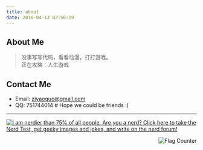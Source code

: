 ```yaml
---
title: about
date: 2016-04-13 02:50:19
---
```


## About Me


> 没事写写代码，看看动漫，打打游戏。  
> 正在攻略：人生游戏


## Contact Me

- Email: ziyaoguo@gmail.com  
- QQ: 751744014  # Hope we could be friends :)


--------



<a href="http://www.nerdtests.com/ft_nq.php">
<img src="http://www.nerdtests.com/images/ft/nq/1544a3365a.gif" alt="I am nerdier than 75% of all people. Are you a nerd? Click here to take the Nerd Test, get geeky images and jokes, and write on the nerd forum!" align="middle"></a>

<a href="http://s11.flagcounter.com/more/QPCC"><img src="http://s11.flagcounter.com/count2/QPCC/bg_FFFFFF/txt_000000/border_CCCCCC/columns_2/maxflags_10/viewers_0/labels_0/pageviews_0/flags_0/percent_0/" alt="Flag Counter" border="0" style="float:right"></a>
